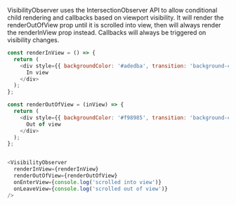 VisibilityObserver uses the IntersectionObserver API to allow conditional child rendering and callbacks based on viewport visibility. It will render the renderOutOfView prop until it is scrolled into view, then will always render the renderInView prop instead. Callbacks will always be triggered on visibility changes.

```js { "props": { "data-description": "basic" } }
const renderInView = () => {
  return (
    <div style={{ backgroundColor: '#adedba', transition: 'background-color 1s' }}>
      In view
    </div>
  );
};

const renderOutOfView = (inView) => {
  return (
    <div style={{ backgroundColor: '#f98985', transition: 'background-color 1s' }}>
      Out of view
    </div>
  );
};


<VisibilityObserver
  renderInView={renderInView}
  renderOutOfView={renderOutOfView}
  onEnterView={console.log('scrolled into view')}
  onLeaveView={console.log('scrolled out of view')}
/>
```
